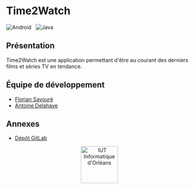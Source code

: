 # Time2Watch

![Android](https://img.shields.io/badge/Android-3DDC84?style=for-the-badge&logo=android&logoColor=white)
&nbsp; ![Java](https://img.shields.io/badge/Java-ED8B00?style=for-the-badge&logo=java&logoColor=white)

## Présentation

Time2Watch est une application permettant d'être au courant des derniers films et séries TV en tendance.

## Équipe de développement

- [Florian Savouré](https://github.com/P0SlX)
- [Antoine Delahaye](https://github.com/antoine-delahaye)

## Annexes

- [Dépôt GitLab](https://gitlab.com/antoine-delahaye/Time2Watch-Android)

<div style="text-align: center">
    <img src="https://i.imgur.com/PUTSirh.png" alt="IUT Informatique d'Orléans" height="100">
</div>
